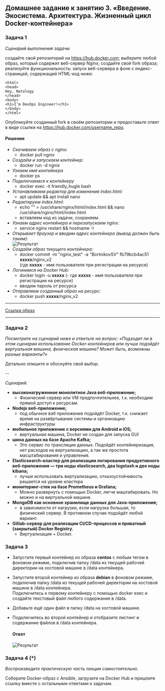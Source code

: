 ## Домашнее задание к занятию 3. «Введение. Экосистема. Архитектура. Жизненный цикл Docker-контейнера»

### **Задача 1**

*Сценарий выполнения задачи:*

создайте свой репозиторий на https://hub.docker.com;
выберите любой образ, который содержит веб-сервер Nginx;
создайте свой fork образа;
реализуйте функциональность: запуск веб-сервера в фоне с индекс-страницей, содержащей HTML-код ниже:
```
<html>
<head>
Hey, Netology
</head>
<body>
<h1>I’m DevOps Engineer!</h1>
</body>
</html>
```
Опубликуйте созданный fork в своём репозитории и предоставьте ответ в виде ссылки на https://hub.docker.com/username_repo.  

#### **Решение**
* *Cкачиваем образ с nginx:*
    * docker pull ngnix
* *Создаём и запускаем контейнер:*
    * docker run -d ngnix
* *Узнаем имя контейнера*
    * docker ps
* *Подключаемся к контейнеру*
    * docker exec -it friendly_hugle bash 
* *Устанавливаем редактор для изменения index.html:*
    * apt update && apt install nano
* *Редактируем index.html:*
    * echo "" > /usr/share/nginx/html/index.html && nano /usr/share/nginx/html/index.html
    * вставляем код из задачи, сохраняем. 
* *Узнаем адрес контейнера и перезапускаем nginx:*
    * service nginx restart && hostname -I 
* *Открывает браузер и вводим адрес контейнера (вывод должен быть таким):*   
    ![Результат](https://github.com/Rain-m-a-n/devops-netology/raw/master/Виртуализация/Home_Work_(5.3)/pic/nginx.png)
* *Создаём образ текущего контейнера:*
    * docker commit -m "nginx_test" -a "BortnikovSV" fb79bcb4ac51 **xxxxx**/nginx_v2  
    (где **ххххх** - имя пользователя при регистрации на ресурсе)
* *Логинимся на Docker Hub:*
    * docker login -u **xxxxx**   (- где **ххххх** - имя пользователя при регистрации на ресурсе)  
    * вводим пароль от ресурса
* *Отправляем созданный образ на ресурс:*
    * docker push **ххххх**/nginx_v2  
---
[Ссылка образ](https://hub.docker.com/repository/docker/bsv27/nginx_v2/general)

---

### **Задача 2**
*Посмотрите на сценарий ниже и ответьте на вопрос: «Подходит ли в этом сценарии использование Docker-контейнеров или лучше подойдёт виртуальная машина, физическая машина? Может быть, возможны разные варианты?»*

Детально опишите и обоснуйте свой выбор.

--

*Сценарий:*

* **высоконагруженное монолитное Java веб-приложение;**
    * Физический сервер или VM предпочтительнее, т.к. необходим прямой доступ к ресурсам.
* **Nodejs веб-приложение;**
    * под обычное вэб приложение подойдёт Docker, т.к. снижает время на развёртывание системы и организацию инфраструктуры
* **мобильное приложение c версиями для Android и iOS;**
    * виртуальная машина, Docker не создан для запуска GUI
* **шина данных на базе Apache Kafka;**
    * Это сервис по трансляции данных. Подойдёт контейнеризация, нет расходов на виртуализацию, а так же простота масштабирования и управления.
* **Elasticsearch-кластер для реализации логирования продуктивного веб-приложения — три ноды elasticsearch, два logstash и две ноды kibana;**
    * лучше использовать виртуализацию, отказоустойчивость решается на уровне кластера
* **мониторинг-стек на базе Prometheus и Grafana;**
    * Можно развернуть с помощью Docker, легче маштабировать. Но можно и на виртуальной машине. 
* **MongoDB как основное хранилище данных для Java-приложения;**
    * в зависимости от нагрузки, если нагрузка большая, то физический сервер. В противном случае подойдёт любой вариант. 
* **Gitlab-сервер для реализации CI/CD-процессов и приватный (закрытый) Docker Registry.**
    * Виртуализация + Docker. 

### **Задача 3**
* Запустите первый контейнер из образа **centos** c любым тегом в фоновом режиме, подключив папку /data из текущей рабочей директории на хостовой машине в /data контейнера.  
* Запустите второй контейнер из образа **debian** в фоновом режиме, подключив папку /data из текущей рабочей директории на хостовой машине в /data контейнера.  
Подключитесь к первому контейнеру с помощью docker exec и создайте текстовый файл любого содержания в /data.
* Добавьте ещё один файл в папку /data на хостовой машине.  
* Подключитесь во второй контейнер и отобразите листинг и содержание файлов в /data контейнера.  

  #### **Ответ**
  ![Результат](https://github.com/Rain-m-a-n/devops-netology/raw/master/Виртуализация/Home_Work_(5.3)/pic/answer.png)
### **Задача 4 (*)**
*Воспроизведите практическую часть лекции самостоятельно.*

Соберите Docker-образ с Ansible, загрузите на Docker Hub и пришлите ссылку вместе с остальными ответами к задачам.

